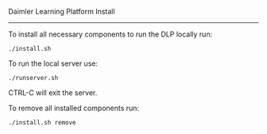 Daimler Learning Platform Install

----------
To install all necessary components to run the DLP locally run:

    ./install.sh

To run the local server use:

    ./runserver.sh

CTRL-C will exit the server.

To remove all installed components run:

    ./install.sh remove